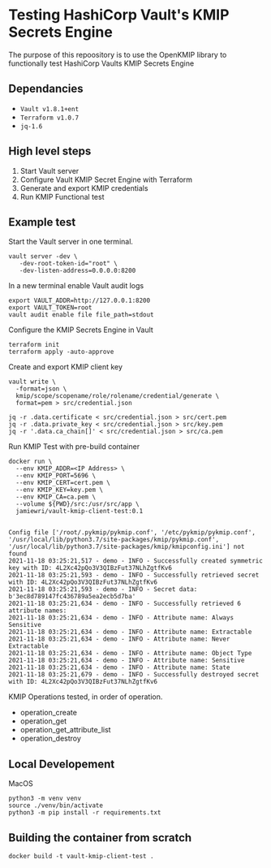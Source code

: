 # Testing HashiCorp Vault's KMIP Secrets Engine
The purpose of this repoository is to use the OpenKMIP library to functionally test HashiCorp Vaults KMIP Secrets Engine

## Dependancies
- `Vault v1.8.1+ent`
- `Terraform v1.0.7`
- `jq-1.6`

## High level steps
1. Start Vault server
2. Configure Vault KMIP Secret Engine with Terraform
3. Generate and export KMIP credentials
4. Run KMIP Functional test

## Example test
Start the Vault server in one terminal.
```
vault server -dev \
   -dev-root-token-id="root" \
   -dev-listen-address=0.0.0.0:8200
```

In a new terminal enable Vault audit logs
```
export VAULT_ADDR=http://127.0.0.1:8200
export VAULT_TOKEN=root
vault audit enable file file_path=stdout
```

Configure the KMIP Secrets Engine in Vault
```
terraform init
terraform apply -auto-approve
```

Create and export KMIP client key
```
vault write \
  -format=json \
  kmip/scope/scopename/role/rolename/credential/generate \
  format=pem > src/credential.json

jq -r .data.certificate < src/credential.json > src/cert.pem
jq -r .data.private_key < src/credential.json > src/key.pem
jq -r '.data.ca_chain[]' < src/credential.json > src/ca.pem
```

Run KMIP Test with pre-build container
```
docker run \
  --env KMIP_ADDR=<IP Address> \
  --env KMIP_PORT=5696 \
  --env KMIP_CERT=cert.pem \
  --env KMIP_KEY=key.pem \
  --env KMIP_CA=ca.pem \
  --volume ${PWD}/src:/usr/src/app \
  jamiewri/vault-kmip-client-test:0.1


Config file ['/root/.pykmip/pykmip.conf', '/etc/pykmip/pykmip.conf', '/usr/local/lib/python3.7/site-packages/kmip/pykmip.conf', '/usr/local/lib/python3.7/site-packages/kmip/kmipconfig.ini'] not found
2021-11-18 03:25:21,517 - demo - INFO - Successfully created symmetric key with ID: 4L2Xc42pQo3V3QIBzFut37NLhZgtfKv6
2021-11-18 03:25:21,593 - demo - INFO - Successfully retrieved secret with ID: 4L2Xc42pQo3V3QIBzFut37NLhZgtfKv6
2021-11-18 03:25:21,593 - demo - INFO - Secret data: b'3ec8d789147fc436789a5ea2ecb5d7ba'
2021-11-18 03:25:21,634 - demo - INFO - Successfully retrieved 6 attribute names:
2021-11-18 03:25:21,634 - demo - INFO - Attribute name: Always Sensitive
2021-11-18 03:25:21,634 - demo - INFO - Attribute name: Extractable
2021-11-18 03:25:21,634 - demo - INFO - Attribute name: Never Extractable
2021-11-18 03:25:21,634 - demo - INFO - Attribute name: Object Type
2021-11-18 03:25:21,634 - demo - INFO - Attribute name: Sensitive
2021-11-18 03:25:21,634 - demo - INFO - Attribute name: State
2021-11-18 03:25:21,679 - demo - INFO - Successfully destroyed secret with ID: 4L2Xc42pQo3V3QIBzFut37NLhZgtfKv6
```

KMIP Operations tested, in order of operation.
- operation_create
- operation_get
- operation_get_attribute_list
- operation_destroy


## Local Developement
MacOS
```
python3 -m venv venv
source ./venv/bin/activate
python3 -m pip install -r requirements.txt
```

## Building the container from scratch
```
docker build -t vault-kmip-client-test .
```
